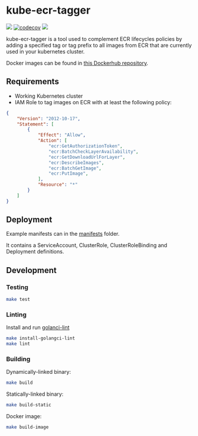 
# kube-ecr-tagger

![](https://github.com/AnesBenmerzoug/kube-ecr-tagger/workflows/CI/badge.svg)
[![codecov](https://codecov.io/gh/AnesBenmerzoug/kube-ecr-tagger/branch/master/graph/badge.svg)](https://codecov.io/gh/AnesBenmerzoug/kube-ecr-tagger)
[![](https://img.shields.io/docker/v/anesbenmerzoug/kube-ecr-tagger?sort=semver)](https://hub.docker.com/r/anesbenmerzoug/kube-ecr-tagger)


kube-ecr-tagger is a tool used to complement ECR lifecycles policies by adding a specified tag or tag prefix to all images from ECR that are currently used in your kubernetes cluster.

Docker images can be found in [this Dockerhub repository](https://hub.docker.com/r/anesbenmerzoug/kube-ecr-tagger).

## Requirements

* Working Kubernetes cluster
* IAM Role to tag images on ECR with at least the following policy:

```json
{
    "Version": "2012-10-17",
    "Statement": [
        {
            "Effect": "Allow",
            "Action": [
                "ecr:GetAuthorizationToken",
                "ecr:BatchCheckLayerAvailability",
                "ecr:GetDownloadUrlForLayer",
                "ecr:DescribeImages",
                "ecr:BatchGetImage",
                "ecr:PutImage",
            ],
            "Resource": "*"
        }
    ]
}
```

## Deployment

Example manifests can in the [manifests](manifests/) folder.

It contains a ServiceAccount, ClusterRole, ClusterRoleBinding and Deployment definitions.


## Development

### Testing

```bash
make test
```

### Linting

Install and run [golanci-lint](https://github.com/golangci/golangci-lint#install)

```bash
make install-golangci-lint
make lint
```

### Building

Dynamically-linked binary:

```bash
make build
```

Statically-linked binary:

```bash
make build-static
```

Docker image:

```bash
make build-image
```